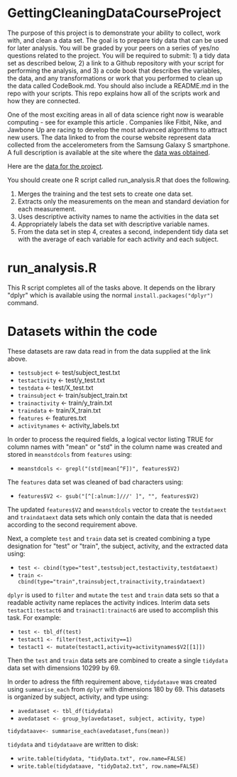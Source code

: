 # GettingCleaningDataCourseProject

The purpose of this project is to demonstrate your ability to collect, work with, and clean a data set. The goal is to prepare tidy data that can be used for later analysis. You will be graded by your peers on a series of yes/no questions related to the project. You will be required to submit: 1) a tidy data set as described below, 2) a link to a Github repository with your script for performing the analysis, and 3) a code book that describes the variables, the data, and any transformations or work that you performed to clean up the data called CodeBook.md. You should also include a README.md in the repo with your scripts. This repo explains how all of the scripts work and how they are connected.  

One of the most exciting areas in all of data science right now is wearable computing - see for example  this article . Companies like Fitbit, Nike, and Jawbone Up are racing to develop the most advanced algorithms to attract new users. The data linked to from the course website represent data collected from the accelerometers from the Samsung Galaxy S smartphone. A full description is available at the site where the [data was obtained](http://archive.ics.uci.edu/ml/datasets/Human+Activity+Recognition+Using+Smartphones).

Here are the [data for the project](https://d396qusza40orc.cloudfront.net/getdata%2Fprojectfiles%2FUCI%20HAR%20Dataset.zip).

You should create one R script called run_analysis.R that does the following. 

1. Merges the training and the test sets to create one data set.
2. Extracts only the measurements on the mean and standard deviation for each measurement. 
3. Uses descriptive activity names to name the activities in the data set
4. Appropriately labels the data set with descriptive variable names. 
5. From the data set in step 4, creates a second, independent tidy data set with the average of each variable for each activity and each subject.

# run_analysis.R

This R script completes all of the tasks above.  It depends on the library "dplyr" which is available using the normal `install.packages("dplyr")` command.

# Datasets within the code

These datasets are raw data read in from the data supplied at the link above.

* `testsubject` <- test/subject_test.txt
* `testactivity` <- test/y_test.txt
* `testdata` <- test/X_test.txt
* `trainsubject` <- train/subject_train.txt
* `trainactivity` <- train/y_train.txt
* `traindata` <- train/X_train.txt
* `features` <- features.txt
* `activitynames` <- activity_labels.txt

In order to process the required fields, a logical vector listing TRUE for column names with "mean" or "std" in the column name was created and stored in `meanstdcols` from `features` using:

* `meanstdcols <- grepl("(std|mean[^F])", features$V2)`

The `features` data set was cleaned of bad characters using:

* `features$V2 <- gsub("[^[:alnum:]///' ]", "", features$V2)`

The updated `features$V2` and `meanstdcols` vector to create the `testdataext` and `traindataext` data sets which only contain the data that is needed according to the second requirement above.

Next, a complete `test` and `train` data set is created combining a type designation for "test" or "train", the subject, activity, and the extracted data using:

* `test <- cbind(type="test",testsubject,testactivity,testdataext)`
* `train <- cbind(type="train",trainsubject,trainactivity,traindataext)`

`dplyr` is used to `filter` and `mutate` the `test` and `train` data sets so that a readable activity name replaces the activity indices.  Interim data sets `testact1:testact6` and `trainact1:trainact6` are used to accomplish this task.  For example:

* `test <- tbl_df(test)`
* `testact1 <- filter(test,activity==1)`
* `testact1 <- mutate(testact1,activity=activitynames$V2[[1]])`

Then the `test` and `train` data sets are combined to create a single `tidydata` data set with dimensions 10299 by 69.  

In order to adress the fifth requirement above, `tidydataave` was created using `summarise_each` from `dplyr` with dimensions 180 by 69.  This datasets is organized by subject, activity, and type using:

* `avedataset <- tbl_df(tidydata)`
* `avedataset <- group_by(avedataset, subject, activity, type)`

`tidydataave<- summarise_each(avedataset,funs(mean))`

`tidydata` and `tidydataave` are written to disk:

* `write.table(tidydata, "tidyData.txt", row.name=FALSE)`
* `write.table(tidydataave, "tidyData2.txt", row.name=FALSE)`